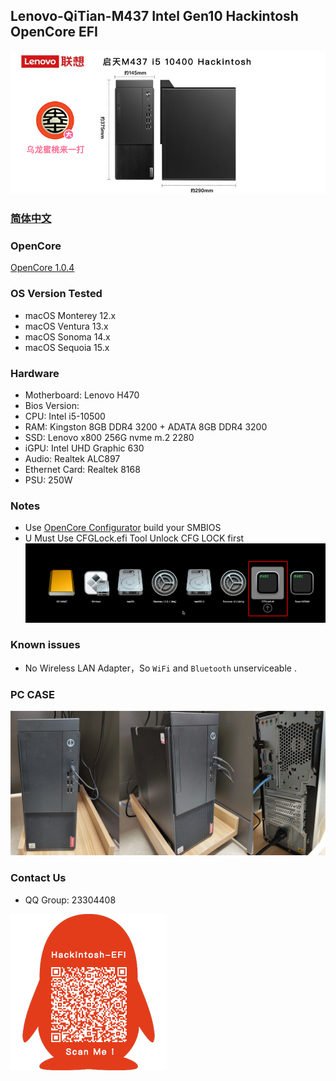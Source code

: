 ## Lenovo-QiTian-M437 Intel Gen10 Hackintosh OpenCore EFI

![image](ScreenShot/M437.png)

### [简体中文](README.zh_CN.md)

### OpenCore

[OpenCore 1.0.4](https://github.com/acidanthera/OpenCorePkg)

### OS Version Tested

- macOS Monterey 12.x
- macOS Ventura   13.x 
- macOS Sonoma  14.x
- macOS Sequoia  15.x  

### Hardware

- Motherboard: Lenovo H470
- Bios Version: 
- CPU: Intel i5-10500
- RAM: Kingston 8GB DDR4 3200 + ADATA 8GB DDR4 3200
- SSD: Lenovo x800 256G nvme m.2 2280
- iGPU: Intel UHD Graphic 630
- Audio: Realtek ALC897
- Ethernet Card: Realtek 8168
- PSU: 250W 

### Notes
 - Use [OpenCore Configurator](https://mackie100projects.altervista.org/opencore-configurator/) build your SMBIOS
 - U Must Use CFGLock.efi Tool Unlock CFG LOCK first
![image](ScreenShot/CFGLock.efi.png)

### Known issues

- No Wireless LAN Adapter，So `WiFi` and `Bluetooth` unserviceable .

### PC CASE
![image](ScreenShot/CASE.png)

### Contact Us

 - QQ Group: 23304408

![image](ScreenShot/QRCode.png)